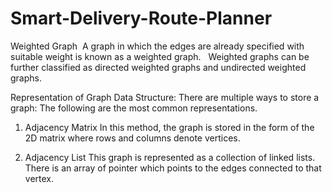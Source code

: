 # Smart-Delivery-Route-Planner
Weighted Graph
 A graph in which the edges are already specified with suitable weight is known as a weighted graph. 
 Weighted graphs can be further classified as directed weighted graphs and undirected weighted graphs. 

Representation of Graph Data Structure:
There are multiple ways to store a graph: The following are the most common representations.

1. Adjacency Matrix
In this method, the graph is stored in the form of the 2D matrix where rows and columns denote vertices.

2. Adjacency List
 This graph is represented as a collection of linked lists. There is an array of pointer which points to the edges connected to that vertex.
